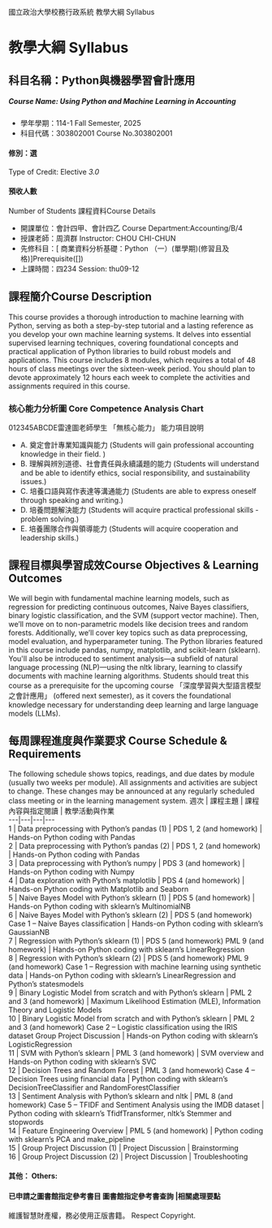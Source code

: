 國立政治大學校務行政系統 教學大綱 Syllabus
# 教學大綱 Syllabus
##  科目名稱：Python與機器學習會計應用
#####  Course Name: Using Python and Machine Learning in Accounting
  * 學年學期：114-1 Fall Semester, 2025 
  * 科目代碼：303802001 Course No.303802001
#### 修別：選
Type of Credit: Elective 
_3.0_
#### 預收人數
Number of Students
課程資料Course Details
  * 開課單位：會計四甲、會計四乙 Course Department:Accounting/B/4 
  * 授課老師：周濟群 Instructor: CHOU CHI-CHUN 
  * 先修科目：[ 商業資料分析基礎：Python （一）(單學期)(修習且及格)]Prerequisite([])
  * 上課時間：四234 Session: thu09-12 
##  課程簡介Course Description
This course provides a thorough introduction to machine learning with Python, serving as both a step-by-step tutorial and a lasting reference as you develop your own machine learning systems. It delves into essential supervised learning techniques, covering foundational concepts and practical application of Python libraries to build robust models and applications.
This course includes 8 modules, which requires a total of 48 hours of class meetings over the sixteen-week period. You should plan to devote approximately 12 hours each week to complete the activities and assignments required in this course.
###  核心能力分析圖 Core Competence Analysis Chart
012345ABCDE雷達圖老師學生
「無核心能力」 
能力項目說明
  * A. 奠定會計專業知識與能力 (Students will gain professional accounting knowledge in their field. )
  * B. 理解與辨別道德、社會責任與永續議題的能力 (Students will understand and be able to identify ethics, social responsibility, and sustainability issues.)
  * C. 培養口語與寫作表達等溝通能力 (Students are able to express oneself through speaking and writing.)
  * D. 培養問題解決能力 (Students will acquire practical professional skills - problem solving.)
  * E. 培養團隊合作與領導能力 (Students will acquire cooperation and leadership skills.)
##  課程目標與學習成效Course Objectives & Learning Outcomes 
We will begin with fundamental machine learning models, such as regression for predicting continuous outcomes, Naive Bayes classifiers, binary logistic classification, and the SVM (support vector machine). Then, we’ll move on to non-parametric models like decision trees and random forests. Additionally, we’ll cover key topics such as data preprocessing, model evaluation, and hyperparameter tuning.
The Python libraries featured in this course include pandas, numpy, matplotlib, and scikit-learn (sklearn). You'll also be introduced to sentiment analysis—a subfield of natural language processing (NLP)—using the nltk library, learning to classify documents with machine learning algorithms.
Students should treat this course as a prerequisite for the upcoming course 「深度學習與大型語言模型之會計應用」 (offered next semester), as it covers the foundational knowledge necessary for understanding deep learning and large language models (LLMs).
##  每周課程進度與作業要求 Course Schedule & Requirements
The following schedule shows topics, readings, and due dates by module (usually two weeks per module). All assignments and activities are subject to change. These changes may be announced at any regularly scheduled class meeting or in the learning management system.
週次 |  課程主題 |  課程內容與指定閱讀 |  教學活動與作業  
---|---|---|---  
1 |  Data preprocessing with Python’s pandas (1) |  PDS 1, 2 (and homework) |  Hands-on Python coding with Pandas  
2 |  Data preprocessing with Python’s pandas (2) |  PDS 1, 2 (and homework) |  Hands-on Python coding with Pandas  
3 |  Data preprocessing with Python’s numpy |  PDS 3 (and homework) |  Hands-on Python coding with Numpy  
4 |  Data exploration with Python’s matplotlib |  PDS 4 (and homework) |  Hands-on Python coding with Matplotlib and Seaborn  
5 |  Naive Bayes Model with Python’s sklearn (1) |  PDS 5 (and homework) |  Hands-on Python coding with sklearn’s MultinomialNB  
6 |  Naive Bayes Model with Python’s sklearn (2) |  PDS 5 (and homework) Case 1 – Naive Bayes classification  |  Hands-on Python coding with sklearn’s GaussianNB  
7 |  Regression with Python’s sklearn (1) |  PDS 5 (and homework) PML 9 (and homework) |  Hands-on Python coding with sklearn’s LinearRegression  
8 |  Regression with Python’s sklearn (2) |  PDS 5 (and homework) PML 9 (and homework) Case 1 – Regression with machine learning using synthetic data |  Hands-on Python coding with sklearn’s LinearRegression and Python’s statesmodels  
9 |  Binary Logistic Model from scratch and with Python’s sklearn |  PML 2 and 3 (and homework) |  Maximum Likelihood Estimation (MLE), Information Theory and Logistic Models  
10 |  Binary Logistic Model from scratch and with Python’s sklearn |  PML 2 and 3 (and homework) Case 2 – Logistic classification using the IRIS dataset Group Project Discussion |  Hands-on Python coding with sklearn’s LogisticRegression  
11 |  SVM with Python’s sklearn |  PML 3 (and homework) |  SVM overview and Hands-on Python coding with sklearn’s SVC  
12 |  Decision Trees and Random Forest |  PML 3 (and homework) Case 4 – Decision Trees using financial data |  Python coding with sklearn’s DecisionTreeClassifier and RandomForestClassifier  
13 |  Sentiment Analysis with Python’s sklearn and nltk |  PML 8 (and homework) Case 5 – TFIDF and Sentiment Analysis using the IMDB dataset |  Python coding with sklearn’s TfidfTransformer, nltk’s Stemmer and stopwords  
14 |  Feature Engineering Overview |  PML 5 (and homework) |  Python coding with sklearn’s PCA and make_pipeline   
15 |  Group Project Discussion (1) |  Project Discussion |  Brainstorming  
16 |  Group Project Discussion (2) |  Project Discussion |  Troubleshooting  
####  其他： Others:
####  已申請之圖書館指定參考書目  圖書館指定參考書查詢 |相關處理要點
維護智慧財產權，務必使用正版書籍。 Respect Copyright.